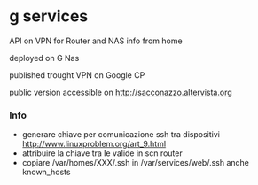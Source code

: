 # g services

API on VPN for Router and NAS info from home

deployed on G Nas

published trought VPN on Google CP

public version accessible on http://sacconazzo.altervista.org

### Info

- generare chiave per comunicazione ssh tra dispositivi http://www.linuxproblem.org/art_9.html
- attribuire la chiave tra le valide in scn router
- copiare /var/homes/XXX/.ssh in /var/services/web/.ssh anche known_hosts
